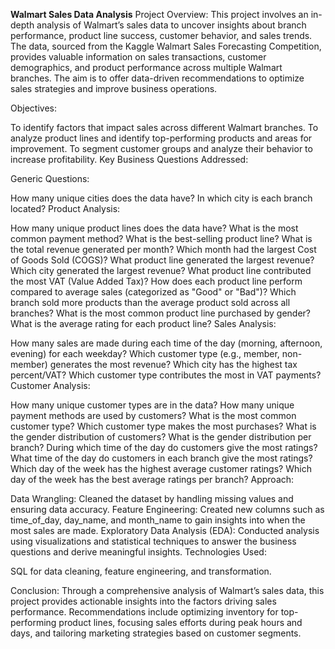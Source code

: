 **Walmart Sales Data Analysis**
Project Overview:
This project involves an in-depth analysis of Walmart’s sales data to uncover insights about branch performance, product line success, customer behavior, and sales trends. The data, sourced from the Kaggle Walmart Sales Forecasting Competition, provides valuable information on sales transactions, customer demographics, and product performance across multiple Walmart branches. The aim is to offer data-driven recommendations to optimize sales strategies and improve business operations.

Objectives:

To identify factors that impact sales across different Walmart branches.
To analyze product lines and identify top-performing products and areas for improvement.
To segment customer groups and analyze their behavior to increase profitability.
Key Business Questions Addressed:

Generic Questions:

How many unique cities does the data have?
In which city is each branch located?
Product Analysis:

How many unique product lines does the data have?
What is the most common payment method?
What is the best-selling product line?
What is the total revenue generated per month?
Which month had the largest Cost of Goods Sold (COGS)?
What product line generated the largest revenue?
Which city generated the largest revenue?
What product line contributed the most VAT (Value Added Tax)?
How does each product line perform compared to average sales (categorized as "Good" or "Bad")?
Which branch sold more products than the average product sold across all branches?
What is the most common product line purchased by gender?
What is the average rating for each product line?
Sales Analysis:

How many sales are made during each time of the day (morning, afternoon, evening) for each weekday?
Which customer type (e.g., member, non-member) generates the most revenue?
Which city has the highest tax percent/VAT?
Which customer type contributes the most in VAT payments?
Customer Analysis:

How many unique customer types are in the data?
How many unique payment methods are used by customers?
What is the most common customer type?
Which customer type makes the most purchases?
What is the gender distribution of customers?
What is the gender distribution per branch?
During which time of the day do customers give the most ratings?
What time of the day do customers in each branch give the most ratings?
Which day of the week has the highest average customer ratings?
Which day of the week has the best average ratings per branch?
Approach:

Data Wrangling: Cleaned the dataset by handling missing values and ensuring data accuracy.
Feature Engineering: Created new columns such as time_of_day, day_name, and month_name to gain insights into when the most sales are made.
Exploratory Data Analysis (EDA): Conducted analysis using visualizations and statistical techniques to answer the business questions and derive meaningful insights.
Technologies Used:

SQL for data cleaning, feature engineering, and transformation.

Conclusion:
Through a comprehensive analysis of Walmart’s sales data, this project provides actionable insights into the factors driving sales performance. Recommendations include optimizing inventory for top-performing product lines, focusing sales efforts during peak hours and days, and tailoring marketing strategies based on customer segments.

